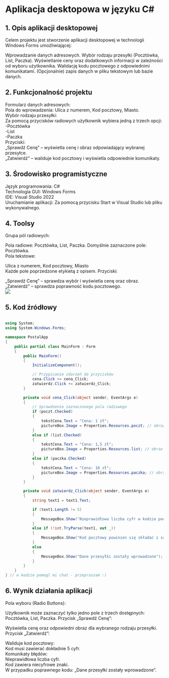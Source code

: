 # Aplikacja desktopowa w języku C#
## 1. Opis aplikacji desktopowej
Celem projektu jest stworzenie aplikacji desktopowej w technologii Windows Forms umożliwiającej:

Wprowadzanie danych adresowych.
Wybór rodzaju przesyłki (Pocztówka, List, Paczka).
Wyświetlanie ceny oraz dodatkowych informacji w zależności od wyboru użytkownika.
Walidację kodu pocztowego z odpowiednimi komunikatami.
(Opcjonalnie) zapis danych w pliku tekstowym lub bazie danych.

## 2. Funkcjonalność projektu
Formularz danych adresowych:<br>
Pola do wprowadzenia: Ulica z numerem, Kod pocztowy, Miasto.<br>
Wybór rodzaju przesyłki:<br>
Za pomocą przycisków radiowych użytkownik wybiera jedną z trzech opcji:<br>
-Pocztówka<br>
-List<br>
-Paczka<br>
Przyciski:<br>
„Sprawdź Cenę” – wyświetla cenę i obraz odpowiadający wybranej przesyłce.<br>
„Zatwierdź” – waliduje kod pocztowy i wyświetla odpowiednie komunikaty.

## 3. Środowisko programistyczne
Język programowania: C#<br>
Technologia GUI: Windows Forms<br>
IDE: Visual Studio 2022<br>
Uruchamianie aplikacji: Za pomocą przycisku Start w Visual Studio lub pliku wykonywalnego.
## 4. Toolsy
Grupa pól radiowych:

Pola radiowe: Pocztówka, List, Paczka.
Domyślnie zaznaczone pole: Pocztówka.<br>
Pola tekstowe:

Ulica z numerem, Kod pocztowy, Miasto<br>
Każde pole poprzedzone etykietą z opisem.
Przyciski:

„Sprawdź Cenę” – sprawdza wybór i wyświetla cenę oraz obraz.<br>
„Zatwierdź” – sprawdza poprawność kodu pocztowego.<br>
<img src="https://github.com/Bankowska/Dokumentacja_Egzamin1.py/blob/main/Zrzut%20ekranu%202024-12-05%20171326.png">

## 5. Kod źródłowy
```csharp

using System;
using System.Windows.Forms;

namespace PostalApp
{
    public partial class MainForm : Form
    {
        public MainForm()
        {
            InitializeComponent();

            // Przypisanie zdarzeń do przycisków
            cena.Click += cena_Click;
            zatwierdz.Click += zatwierdz_Click;
        }

        private void cena_Click(object sender, EventArgs e)
        {
            // Sprawdzenie zaznaczonego pola radiowego
            if (poczt.Checked)
            {
                tekstCena.Text = "Cena: 1 zł";
                pictureBox.Image = Properties.Resources.poczt; // obraz pocztowki
            }
            else if (list.Checked)
            {
                tekstCena.Text = "Cena: 1,5 zł";
                pictureBox.Image = Properties.Resources.list; // obraz listu
            }
            else if (paczka.Checked)
            {
                tekstCena.Text = "Cena: 10 zł";
                pictureBox.Image = Properties.Resources.paczka; // obraz paczki
            }
        }

        private void zatwierdz_Click(object sender, EventArgs e)
        {
            string text1 = text1.Text;

            if (text1.Length != 5)
            {
                MessageBox.Show("Nieprawidłowa liczba cyfr w kodzie pocztowym");
            }
            else if (!int.TryParse(text1, out _))
            {
                MessageBox.Show("Kod pocztowy powinien się składać z samych cyfr");
            }
            else
            {
                MessageBox.Show("Dane przesyłki zostały wprowadzone");
            }
        }
    }
} // w kodzie pomogl mi chat - przepraszam :)
```
## 6. Wynik działania aplikacji
Pola wyboru (Radio Buttons):

Użytkownik może zaznaczyć tylko jedno pole z trzech dostępnych: Pocztówka, List, Paczka.
Przycisk „Sprawdź Cenę”:

Wyświetla cenę oraz odpowiedni obraz dla wybranego rodzaju przesyłki.
Przycisk „Zatwierdź”:

Waliduje kod pocztowy:<br>
Kod musi zawierać dokładnie 5 cyfr.<br>
Komunikaty błędów:<br>
Nieprawidłowa liczba cyfr.<br>
Kod zawiera niecyfrowe znaki.<br>
W przypadku poprawnego kodu: „Dane przesyłki zostały wprowadzone”.
